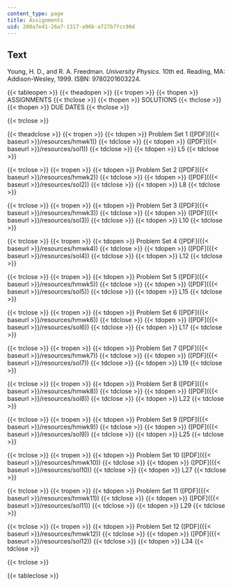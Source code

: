 ```yaml
---
content_type: page
title: Assignments
uid: 200a7e41-26a7-1317-a96b-a727b7fcc90d
---
```


Text
----

Young, H. D., and R. A. Freedman. _University Physics_. 10th ed. Reading, MA: Addison-Wesley, 1999. ISBN: 9780201603224.

{{< tableopen >}}
{{< theadopen >}}
{{< tropen >}}
{{< thopen >}}
ASSIGNMENTS
{{< thclose >}}
{{< thopen >}}
SOLUTIONS
{{< thclose >}}
{{< thopen >}}
DUE DATES
{{< thclose >}}

{{< trclose >}}

{{< theadclose >}}
{{< tropen >}}
{{< tdopen >}}
Problem Set 1 ([PDF]({{< baseurl >}}/resources/hmwk1))
{{< tdclose >}}
{{< tdopen >}}
([PDF]({{< baseurl >}}/resources/sol1))
{{< tdclose >}}
{{< tdopen >}}
L5
{{< tdclose >}}

{{< trclose >}}
{{< tropen >}}
{{< tdopen >}}
Problem Set 2 ([PDF]({{< baseurl >}}/resources/hmwk2))
{{< tdclose >}}
{{< tdopen >}}
([PDF]({{< baseurl >}}/resources/sol2))
{{< tdclose >}}
{{< tdopen >}}
L8
{{< tdclose >}}

{{< trclose >}}
{{< tropen >}}
{{< tdopen >}}
Problem Set 3 ([PDF]({{< baseurl >}}/resources/hmwk3))
{{< tdclose >}}
{{< tdopen >}}
([PDF]({{< baseurl >}}/resources/sol3))
{{< tdclose >}}
{{< tdopen >}}
L10
{{< tdclose >}}

{{< trclose >}}
{{< tropen >}}
{{< tdopen >}}
Problem Set 4 ([PDF]({{< baseurl >}}/resources/hmwk4))
{{< tdclose >}}
{{< tdopen >}}
([PDF]({{< baseurl >}}/resources/sol4))
{{< tdclose >}}
{{< tdopen >}}
L12
{{< tdclose >}}

{{< trclose >}}
{{< tropen >}}
{{< tdopen >}}
Problem Set 5 ([PDF]({{< baseurl >}}/resources/hmwk5))
{{< tdclose >}}
{{< tdopen >}}
([PDF]({{< baseurl >}}/resources/sol5))
{{< tdclose >}}
{{< tdopen >}}
L15
{{< tdclose >}}

{{< trclose >}}
{{< tropen >}}
{{< tdopen >}}
Problem Set 6 ([PDF]({{< baseurl >}}/resources/hmwk6))
{{< tdclose >}}
{{< tdopen >}}
([PDF]({{< baseurl >}}/resources/sol6))
{{< tdclose >}}
{{< tdopen >}}
L17
{{< tdclose >}}

{{< trclose >}}
{{< tropen >}}
{{< tdopen >}}
Problem Set 7 ([PDF]({{< baseurl >}}/resources/hmwk7))
{{< tdclose >}}
{{< tdopen >}}
([PDF]({{< baseurl >}}/resources/sol7))
{{< tdclose >}}
{{< tdopen >}}
L19
{{< tdclose >}}

{{< trclose >}}
{{< tropen >}}
{{< tdopen >}}
Problem Set 8 ([PDF]({{< baseurl >}}/resources/hmwk8))
{{< tdclose >}}
{{< tdopen >}}
([PDF]({{< baseurl >}}/resources/sol8))
{{< tdclose >}}
{{< tdopen >}}
L22
{{< tdclose >}}

{{< trclose >}}
{{< tropen >}}
{{< tdopen >}}
Problem Set 9 ([PDF]({{< baseurl >}}/resources/hmwk9))
{{< tdclose >}}
{{< tdopen >}}
([PDF]({{< baseurl >}}/resources/sol9))
{{< tdclose >}}
{{< tdopen >}}
L25
{{< tdclose >}}

{{< trclose >}}
{{< tropen >}}
{{< tdopen >}}
Problem Set 10 ([PDF]({{< baseurl >}}/resources/hmwk10))
{{< tdclose >}}
{{< tdopen >}}
([PDF]({{< baseurl >}}/resources/sol10))
{{< tdclose >}}
{{< tdopen >}}
L27
{{< tdclose >}}

{{< trclose >}}
{{< tropen >}}
{{< tdopen >}}
Problem Set 11 ([PDF]({{< baseurl >}}/resources/hmwk11))
{{< tdclose >}}
{{< tdopen >}}
([PDF]({{< baseurl >}}/resources/sol11))
{{< tdclose >}}
{{< tdopen >}}
L29
{{< tdclose >}}

{{< trclose >}}
{{< tropen >}}
{{< tdopen >}}
Problem Set 12 ([PDF]({{< baseurl >}}/resources/hmwk12))
{{< tdclose >}}
{{< tdopen >}}
([PDF]({{< baseurl >}}/resources/sol12))
{{< tdclose >}}
{{< tdopen >}}
L34
{{< tdclose >}}

{{< trclose >}}

{{< tableclose >}}